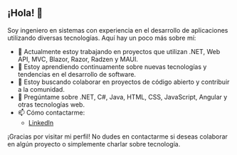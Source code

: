 ## ¡Hola! 👋

Soy ingeniero en sistemas con experiencia en el desarrollo de aplicaciones utilizando diversas tecnologías. Aquí hay un poco más sobre mí:

- 🔭 Actualmente estoy trabajando en proyectos que utilizan .NET, Web API, MVC, Blazor, Razor, Radzen y MAUI.
- 🌱 Estoy aprendiendo continuamente sobre nuevas tecnologías y tendencias en el desarrollo de software.
- 👯 Estoy buscando colaborar en proyectos de código abierto y contribuir a la comunidad.
- 💬 Pregúntame sobre .NET, C#, Java, HTML, CSS, JavaScript, Angular y otras tecnologías web.
- 📫 Cómo contactarme: 
  - [LinkedIn]([https://linkedin.com/in/tu-perfil](https://www.linkedin.com/in/alvaro-k%C3%BA-b096a3244/))

¡Gracias por visitar mi perfil! No dudes en contactarme si deseas colaborar en algún proyecto o simplemente charlar sobre tecnología.
